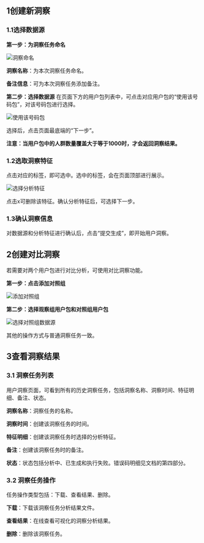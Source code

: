 
## 1创建新洞察
### 1.1选择数据源
**第一步：为洞察任务命名**

![洞察命名](http://imgcache.tce.fsphere.cn/static/mc.qcloudimg.com/static/img/919aa48548634c3c7b1cfa00ba204616/image.png)

**洞察名称**：为本次洞察任务命名。

**备注信息**：可为本次洞察任务添加备注。

**第二步：选择数据源**
在页面下方的用户包列表中，可点击对应用户包的“使用该号码包”，对该号码包进行选择。

![使用该号码包](http://imgcache.tce.fsphere.cn/static/mc.qcloudimg.com/static/img/3fe782dffee4f40e43ef189dee3c26d1/image.png)

选择后，点击页面最底端的“下一步”。

**注意：当用户包中的人群数量覆盖大于等于1000时，才会返回洞察结果。**


### 1.2选取洞察特征

点击对应的标签，即可选中。选中的标签，会在页面顶部进行展示。

![选择分析特征](http://imgcache.tce.fsphere.cn/static/mc.qcloudimg.com/static/img/8c3956d4b8339b2f720f6f78016bec12/image.png)

点击x可删除该特征。确认分析特征后，可选择下一步。


### 1.3确认洞察信息
对数据源和分析特征进行确认后，点击“提交生成”，即开始用户洞察。


## 2创建对比洞察
若需要对两个用户包进行对比分析，可使用对比洞察功能。

**第一步：点击添加对照组**

![添加对照组](http://imgcache.tce.fsphere.cn/static/mc.qcloudimg.com/static/img/20314d658db3aab12b8f62eb7d38a130/image.png)

**第二步：选择观察组用户包和对照组用户包**

![选择对照组数据源](http://imgcache.tce.fsphere.cn/static/mc.qcloudimg.com/static/img/7a547980de311d4ce71d016ca8041ec5/image.png)

其他的操作方式与普通洞察任务一致。


## 3查看洞察结果

### 3.1 洞察任务列表

用户洞察页面，可看到所有的历史洞察任务，包括洞察名称、洞察时间、特征明细、备注、状态。

**洞察名称**：洞察任务的名称。

**洞察时间**：创建该洞察任务的时间。

**特征明细**：创建该洞察任务时选择的分析特征。

**备注**：创建该洞察任务时的备注。

**状态**：状态包括分析中、已生成和执行失败。错误码明细见文档的第四部分。


### 3.2 洞察任务操作
任务操作类型包括：下载、查看结果、删除。

**下载**：下载该洞察任务分析结果文件。

**查看结果**：在线查看可视化的洞察分析结果。

**删除**：删除该洞察任务。
